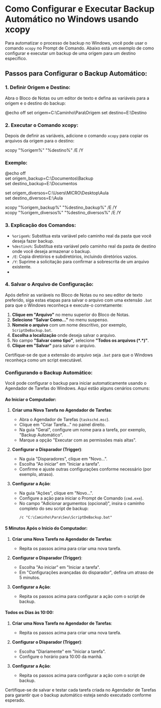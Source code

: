 # Como Configurar e Executar Backup Automático no Windows usando xcopy

Para automatizar o processo de backup no Windows, você pode usar o comando `xcopy` no Prompt de Comando. Abaixo está um exemplo de como configurar e executar um backup de uma origem para um destino específico.

## Passos para Configurar o Backup Automático:

### 1. Definir Origem e Destino:

Abra o Bloco de Notas ou um editor de texto e defina as variáveis para a origem e o destino do backup:

@echo off
set origem=C:\Caminho\Para\Origem
set destino=E:\Destino

### 2. Executar o Comando xcopy:

Depois de definir as variáveis, adicione o comando `xcopy` para copiar os arquivos da origem para o destino:

xcopy "%origem%" "%destino%" /E /Y

### Exemplo:

@echo off  
set origem_backup=C:\Documentos\Backup  
set destino_backup=E:\Documentos  

set origem_diversos=C:\Users\MICRO\Desktop\Aula  
set destino_diversos=E:\Aula  

xcopy "%origem_backup%" "%destino_backup%" /E /Y  
xcopy "%origem_diversos%" "%destino_diversos%" /E /Y  

### 3. Explicação dos Comandos:

- `%origem%`: Substitua esta variável pelo caminho real da pasta que você deseja fazer backup.
- `%destino%`: Substitua esta variável pelo caminho real da pasta de destino onde você deseja armazenar o backup.
- `/E`: Copia diretórios e subdiretórios, incluindo diretórios vazios.
- `/Y`: Suprime a solicitação para confirmar a sobrescrita de um arquivo existente.
- 
### 4. Salvar o Arquivo de Configuração:

Após definir as variáveis no Bloco de Notas ou no seu editor de texto preferido, siga estas etapas para salvar o arquivo com uma extensão `.bat` para que o Windows reconheça e execute-o corretamente:

1. **Clique em "Arquivo"** no menu superior do Bloco de Notas.
2. **Selecione "Salvar Como..."** no menu suspenso.
3. **Nomeie o arquivo** com um nome descritivo, por exemplo, `ScriptDeBackup.bat`.
4. **Escolha a localização** onde deseja salvar o arquivo.
5. No campo **"Salvar como tipo"**, selecione **"Todos os arquivos (\*.\*)"**.
6. **Clique em "Salvar"** para salvar o arquivo.

Certifique-se de que a extensão do arquivo seja `.bat` para que o Windows reconheça como um script executável.

### Configurando o Backup Automático:

Você pode configurar o backup para iniciar automaticamente usando o Agendador de Tarefas do Windows. Aqui estão alguns cenários comuns:

#### Ao Iniciar o Computador:

1. **Criar uma Nova Tarefa no Agendador de Tarefas**:
   - Abra o Agendador de Tarefas (`taskschd.msc`).
   - Clique em "Criar Tarefa..." no painel direito.
   - Na guia "Geral", configure um nome para a tarefa, por exemplo, "Backup Automático".
   - Marque a opção "Executar com as permissões mais altas".
   
2. **Configurar o Disparador (Trigger)**:
   - Na guia "Disparadores", clique em "Novo...".
   - Escolha "Ao iniciar" em "Iniciar a tarefa".
   - Confirme e ajuste outras configurações conforme necessário (por exemplo, atraso).

3. **Configurar a Ação**:
   - Na guia "Ações", clique em "Novo...".
   - Configure a ação para iniciar o Prompt de Comando (`cmd.exe`).
   - No campo "Adicionar argumentos (opcional)", insira o caminho completo do seu script de backup:
     ```batch
     /c "C:\Caminho\Para\Seu\ScriptDeBackup.bat"
     ```

#### 5 Minutos Após o Início do Computador:

1. **Criar uma Nova Tarefa no Agendador de Tarefas**:
   - Repita os passos acima para criar uma nova tarefa.
   
2. **Configurar o Disparador (Trigger)**:
   - Escolha "Ao iniciar" em "Iniciar a tarefa".
   - Em "Configurações avançadas do disparador", defina um atraso de 5 minutos.

3. **Configurar a Ação**:
   - Repita os passos acima para configurar a ação com o script de backup.

#### Todos os Dias às 10:00:

1. **Criar uma Nova Tarefa no Agendador de Tarefas**:
   - Repita os passos acima para criar uma nova tarefa.
   
2. **Configurar o Disparador (Trigger)**:
   - Escolha "Diariamente" em "Iniciar a tarefa".
   - Configure o horário para 10:00 da manhã.
   
3. **Configurar a Ação**:
   - Repita os passos acima para configurar a ação com o script de backup.

Certifique-se de salvar e testar cada tarefa criada no Agendador de Tarefas para garantir que o backup automático esteja sendo executado conforme esperado.
